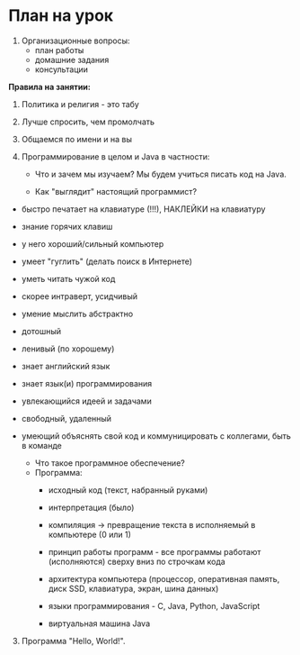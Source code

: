 # План на урок
1. Организационные вопросы:
   - план работы 
   - домашние задания
   - консультации

**Правила на занятии:**
1. Политика и религия - это табу
2. Лучше спросить, чем промолчать
3. Общаемся по имени и на вы


2. Программирование в целом и Java в частности:
   - Что и зачем мы изучаем?
   Мы будем учиться писать код на Java.

   - Как "выглядит" настоящий программист?
- быстро печатает на клавиатуре (!!!), НАКЛЕЙКИ на клавиатуру
- знание горячих клавиш
- у него хороший/сильный компьютер
- умеет "гуглить" (делать поиск в Интернете)
- уметь читать чужой код
- скорее интраверт, усидчивый
- умение мыслить абстрактно
- дотошный
- ленивый (по хорошему)
- знает английский язык
- знает язык(и) программирования
- увлекающийся идеей и задачами
- свободный, удаленный
- умеющий объяснять свой код и коммуницировать с коллегами, быть в команде


  - Что такое программное обеспечение?
  - Программа:
    - исходный код (текст, набранный руками)
    - интерпретация (было)
    - компиляция -> превращение текста в исполняемый в компьютере (0 или 1)

    - принцип работы программ - все программы работают (исполняются) сверху вниз
    по строчкам кода

    - архитектура компьютера (процессор, оперативная память, диск SSD, клавиатура, экран, шина данных)

    - языки программирования - С, Java, Python, JavaScript
    
    - виртуальная машина Java



3. Программа "Hello, World!".
